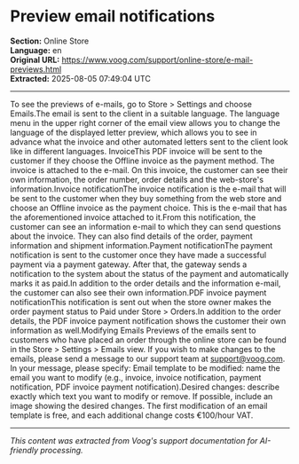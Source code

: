 # Preview email notifications

**Section:** Online Store  
**Language:** en  
**Original URL:** https://www.voog.com/support/online-store/e-mail-previews.html  
**Extracted:** 2025-08-05 07:49:04 UTC

---

To see the previews of e-mails, go to Store > Settings and choose Emails.The email is sent to the client in a suitable language. The language menu in the upper right corner of the email view allows you to change the language of the displayed letter preview, which allows you to see in advance what the invoice and other automated letters sent to the client look like in different languages.
InvoiceThis PDF invoice will be sent to the customer if they choose the Offline invoice as the payment method. The invoice is attached to the e-mail. On this invoice, the customer can see their own information, the order number, order details and the web-store's information.Invoice notificationThe invoice notification is the e-mail that will be sent to the customer when they buy something from the web store and choose an Offline invoice as the payment choice.  This is the e-mail that has the aforementioned invoice attached to it.From this notification, the customer can see an information e-mail to which they can send questions about the invoice. They can also find details of the order, payment information and shipment information.Payment notificationThe payment notification is sent to the customer once they have made a successful payment via a payment gateway. After that, the gateway sends a notification to the system about the status of the payment and automatically marks it as paid.In addition to the order details and the information e-mail, the customer can also see their own information.PDF invoice payment notificationThis notification is sent out when the store owner makes the order payment status to Paid under Store > Orders.In addition to the order details, the PDF invoice payment notification shows the customer their own information as well.Modifying Emails Previews of the emails sent to customers who have placed an order through the online store can be found in the Store > Settings > Emails view. If you wish to make changes to the emails, please send a message to our support team at support@voog.com. In your message, please specify: Email template to be modified: name the email you want to modify (e.g., invoice, invoice notification, payment notification, PDF invoice payment notification).Desired changes: describe exactly which text you want to modify or remove. If possible, include an image showing the desired changes. The first modification of an email template is free, and each additional change costs €100/hour  VAT.

---

*This content was extracted from Voog's support documentation for AI-friendly processing.*
